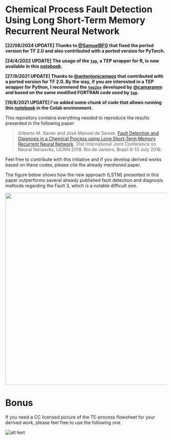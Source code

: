 
# Chemical Process Fault Detection Using Long Short-Term Memory Recurrent Neural Network

**[22/08/2024 UPDATE] Thanks to [@SamuelBFG](https://github.com/SamuelBFG) that fixed the ported version for TF 2.0 and also contributed with a ported version for PyTorch.**

**[24/4/2022 UPDATE] The usage of the [`tep`](https://github.com/gmxavier/TEP-meets-LSTM/tree/master/tep), a TEP wrapper for R, is now available in this [notebook](https://github.com/gmxavier/TEP-meets-LSTM/blob/master/using-tep.ipynb).**

**[27/9/2021 UPDATE] Thanks to [@antonionicampos](https://github.com/antonionicampos) that contributed with a ported version for TF 2.0. By the way, if you are interested in a TEP wrapper for Python, I recommend the [`tep2py`](https://github.com/camaramm/tep2py) developed by [@camaramm](https://github.com/camaramm) and based on the same modified FORTRAN code used by [`tep`](https://github.com/gmxavier/TEP-meets-LSTM/tree/master/tep).**

**[19/8/2021 UPDATE] I've added some chunk of code that allows running this [notebook](https://github.com/gmxavier/TEP-meets-LSTM/blob/master/tep-meets-lstm.ipynb) in the Colab environment.**

This repository contains everything needed to reproduce the results presented in the following paper:

> Gilberto M. Xavier and José Manoel de Seixas. [Fault Detection and Diagnosis in a Chemical Process using Long Short-Term Memory Recurrent Neural Network](https://doi.org/10.1109/IJCNN.2018.8489385). 31st International Joint Conference on Neural Networks, IJCNN 2018. Rio de Janeiro, Brazil 8-13 July 2018.

Feel free to contribute with this initiative and if you develop derived works based on these codes, please cite the already mentioned paper.

The figure below shows how the new approach (LSTM) presented in this paper outperforms several already published fault detection and diagnosis methods regarding the Fault 3, which is a notable difficult one.

<p align="center">
  <img width="800" height="600" src="https://github.com/gmxavier/TEP-meets-LSTM/blob/master/performance_comparison.png">
</p>

# Bonus

If you need a CC licensed picture of the TE-process flowsheet for your derived work, please feel free to use the following one.

![alt text](https://github.com/gmxavier/TEP-meets-LSTM/blob/master/tep_flowsheet.png)
